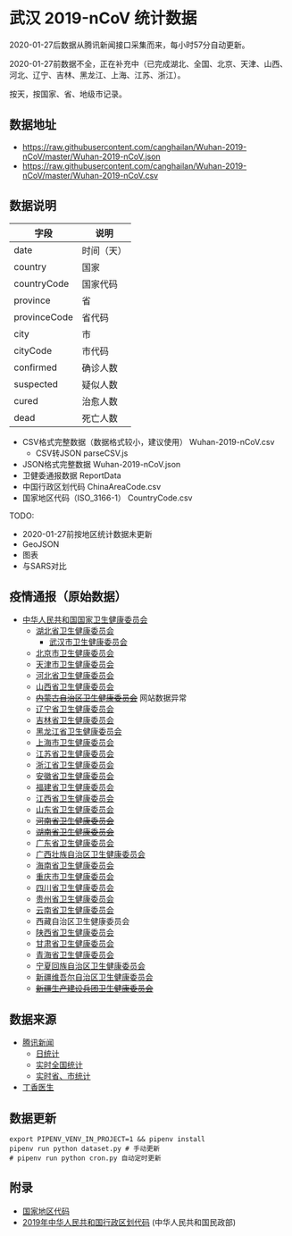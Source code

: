 # 武汉 2019-nCoV 统计数据


2020-01-27后数据从腾讯新闻接口采集而来，每小时57分自动更新。

2020-01-27前数据不全，正在补充中（已完成湖北、全国、北京、天津、山西、河北、辽宁、吉林、黑龙江、上海、江苏、浙江）。

按天，按国家、省、地级市记录。


## 数据地址
* https://raw.githubusercontent.com/canghailan/Wuhan-2019-nCoV/master/Wuhan-2019-nCoV.json
* https://raw.githubusercontent.com/canghailan/Wuhan-2019-nCoV/master/Wuhan-2019-nCoV.csv



## 数据说明

| 字段           | 说明    |
| ------------ | ----- |
| date         | 时间（天） |
| country      | 国家    |
| countryCode  | 国家代码  |
| province     | 省     |
| provinceCode | 省代码   |
| city         | 市     |
| cityCode     | 市代码   |
| confirmed    | 确诊人数  |
| suspected    | 疑似人数  |
| cured        | 治愈人数  |
| dead         | 死亡人数  |


* CSV格式完整数据（数据格式较小，建议使用） Wuhan-2019-nCoV.csv
  * CSV转JSON parseCSV.js
* JSON格式完整数据 Wuhan-2019-nCoV.json
* 卫健委通报数据 ReportData
* 中国行政区划代码 ChinaAreaCode.csv
* 国家地区代码（ISO_3166-1） CountryCode.csv


TODO:

* 2020-01-27前按地区统计数据未更新
* GeoJSON
* 图表
* 与SARS对比



## 疫情通报（原始数据）

* [中华人民共和国国家卫生健康委员会](http://www.nhc.gov.cn/xcs/yqtb/list_gzbd.shtml)
  * [湖北省卫生健康委员会](http://wjw.hubei.gov.cn/bmdt/ztzl/fkxxgzbdgrfyyq/xxfb/)
    * [武汉市卫生健康委员会](http://wjw.wuhan.gov.cn/front/web/list3rd/no/802)
  * [北京市卫生健康委员会](http://wjw.beijing.gov.cn/wjwh/ztzl/xxgzbd/)
  * [天津市卫生健康委员会](http://wsjk.tj.gov.cn/col/col87/index.html)
  * [河北省卫生健康委员会](http://wsjkw.hebei.gov.cn/index.do?cid=326&templet=list)
  * [山西省卫生健康委员会](http://wjw.shanxi.gov.cn/xingfew/index.hrh)
  * ~~[内蒙古自治区卫生健康委员会](http://wjw.nmg.gov.cn/ztlm/2016n/xxgzbdgrdfyyqfk/index.shtml)~~ 网站数据异常
  * [辽宁省卫生健康委员会](http://wsjk.ln.gov.cn/wst_zdzt/xxgzbd/yqtb/)
  * [吉林省卫生健康委员会](http://www.jl.gov.cn/szfzt/jlzxd/yqtb/)
  * [黑龙江省卫生健康委员会](http://wsjkw.hlj.gov.cn/index.php/Home/Zwgk/all/typeid/42)
  * [上海市卫生健康委员会](http://wsjkw.sh.gov.cn/xwfb/index.html)
  * [江苏省卫生健康委员会](http://wjw.jiangsu.gov.cn/col/col7290/index.html)
  * [浙江省卫生健康委员会](http://www.zjwjw.gov.cn/col/col1202101/index.html)
  * [安徽省卫生健康委员会](http://wjw.ah.gov.cn/news_list_477_1.html)
  * [福建省卫生健康委员会](http://wjw.fujian.gov.cn/xxgk/gzdt/wsjsyw/)
  * [江西省卫生健康委员会](http://hc.jiangxi.gov.cn/xwzx/wjxw/index.shtml)
  * [山东省卫生健康委员会](http://wsjkw.shandong.gov.cn/wzxxgk/zwgg/)
  * ~~[河南省卫生健康委员会](http://wsjkw.henan.gov.cn/channels/854.shtml)~~
  * ~~[湖南省卫生健康委员会](http://wjw.hunan.gov.cn/wjw/xxgk/gzdt/zyxw_1/index.html)~~
  * [广东省卫生健康委员会](http://wsjkw.gd.gov.cn/xxgzbdfk/yqtb/)
  * [广西壮族自治区卫生健康委员会](http://wsjkw.gxzf.gov.cn/zhuantiqu/ncov/)
  * [海南省卫生健康委员会](http://wst.hainan.gov.cn/swjw/rdzt/yqfk/)
  * [重庆市卫生健康委员会](http://wsjkw.cq.gov.cn/yqxxyqtb/)
  * [四川省卫生健康委员会](http://wsjkw.sc.gov.cn/scwsjkw/gggs/tygl.shtml)
  * [贵州省卫生健康委员会](http://www.gzhfpc.gov.cn/ztzl_500663/xxgzbdgrdfyyqfk/yqdt/)
  * [云南省卫生健康委员会](http://ynswsjkw.yn.gov.cn/wjwWebsite/web/col?id=UU157976428326282067&cn=xxgzbd&pcn=ztlm&pid=UU145102906505319731)
  * 西藏自治区卫生健康委员会
  * [陕西省卫生健康委员会](http://sxwjw.shaanxi.gov.cn/col/col863/index.html)
  * [甘肃省卫生健康委员会](http://wsjk.gansu.gov.cn/channel/10910/index.html)
  * [青海省卫生健康委员会](https://wsjkw.qinghai.gov.cn/zhxw/xwzx/index.html)
  * [宁夏回族自治区卫生健康委员会](http://wsjkw.nx.gov.cn/yqfkdt/yqsd1.htm)
  * [新疆维吾尔自治区卫生健康委员会](http://www.xjhfpc.gov.cn/ztzl/fkxxgzbdfygz/yqtb.htm)
  * ~~[新疆生产建设兵团卫生健康委员会](http://wsj.xjbt.gov.cn/xxgk/tzgg/)~~



## 数据来源

* [腾讯新闻](https://news.qq.com//zt2020/page/feiyan.htm)
  * [日统计](https://view.inews.qq.com/g2/getOnsInfo?name=wuwei_ww_cn_day_counts)
  * [实时全国统计](https://view.inews.qq.com/g2/getOnsInfo?name=wuwei_ww_global_vars)
  * [实时省、市统计](https://view.inews.qq.com/g2/getOnsInfo?name=wuwei_ww_area_counts)
* [丁香医生](https://3g.dxy.cn/newh5/view/pneumonia)



## 数据更新
```shell
export PIPENV_VENV_IN_PROJECT=1 && pipenv install
pipenv run python dataset.py # 手动更新
# pipenv run python cron.py 自动定时更新
```


## 附录
* [国家地区代码](https://zh.wikipedia.org/wiki/ISO_3166-1)
* [2019年中华人民共和国行政区划代码](http://www.mca.gov.cn/article/sj/xzqh/2019/) (中华人民共和国民政部)
